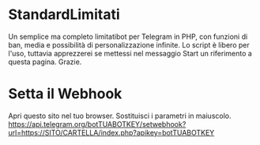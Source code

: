 # StandardLimitati
Un semplice ma completo limitatibot per Telegram in PHP, con funzioni di ban, media e possibilità di personalizzazione infinite.
Lo script è libero per l'uso, tuttavia apprezzerei se mettessi nel messaggio Start un riferimento a questa pagina. Grazie.

# Setta il Webhook
Apri questo sito nel tuo browser. Sostituisci i parametri in maiuscolo.
https://api.telegram.org/botTUABOTKEY/setwebhook?url=https://SITO/CARTELLA/index.php?apikey=botTUABOTKEY
